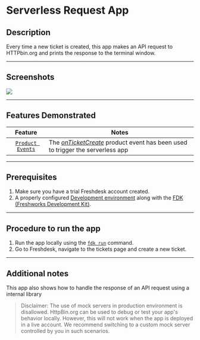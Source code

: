 # Serverless Request App

## Description

Every time a new ticket is created, this app makes an API request to HTTPbin.org and prints the response to the terminal window.

---

## Screenshots

![](screenshots/outputResponse.png)

---

## Features Demonstrated

|                                   Feature                                   | Notes                                                                                                                                                     |
| :-------------------------------------------------------------------------: | --------------------------------------------------------------------------------------------------------------------------------------------------------- |
| [`Product Events`](https://developers.freshdesk.com/v2/docs/product-events) | The [_onTicketCreate_](https://developers.freshdesk.com/v2/docs/product-events/#onticketcreate) product event has been used to trigger the serverless app |

---

## Prerequisites

1. Make sure you have a trial Freshdesk account created.
2. A properly configured [Development environment](https://developers.freshdesk.com/v2/docs/quick-start/) along with the [FDK (Freshworks Development Kit)](https://developers.freshdesk.com/v2/docs/freshworks-cli/).

---

## Procedure to run the app

1. Run the app locally using the [`fdk run`](https://developers.freshdesk.com/v2/docs/freshworks-cli/#run) command.
2. Go to Freshdesk, navigate to the tickets page and create a new ticket.

---

## Additional notes

This app also shows how to handle the response of an API request using a internal library

> Disclaimer: The use of mock servers in production environment is disallowed. HttpBin.org can be used to debug or test your app's behavior locally. However, this will not work when the app is deployed in a live account. We recommend switching to a custom mock server controlled by you in such scenarios.
